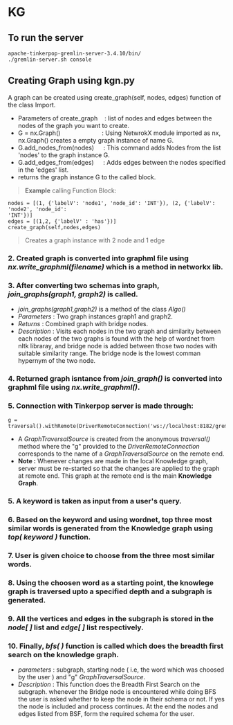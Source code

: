 # KG
## To run the server 
``` 
apache-tinkerpop-gremlin-server-3.4.10/bin/
./gremlin-server.sh console
```

## Creating Graph using kgn.py 
A graph can be created using create_graph(self, nodes, edges) function of the
class Import.

* Parameters of create_graph  &nbsp;&nbsp;  : list of nodes and edges between the nodes of the
graph you want to create.
* G = nx.Graph()    &emsp;&emsp;&emsp;&emsp;&emsp;&emsp;&nbsp; : Using NetwrokX module imported as nx, nx.Graph() creates a
empty graph instance of name G.
* G.add_nodes_from(nodes)   &emsp; : This command adds Nodes from the list 'nodes' to
the graph instance G.
* G.add_edges_from(edges)   &emsp; : Adds edges between the nodes specified in the
'edges' list.
* returns the graph instance G to the called block.
>**Example**
>calling Function Block:<br>
```
nodes = [(1, {'labelV': 'node1', 'node_id': 'INT'}), (2, {'labelV': 'node2', 'node_id':
'INT'})]
edges = [(1,2, {'labelV' : 'has'})]
create_graph(self,nodes,edges)  
```
> Creates a graph instance with 2 node and 1 edge

### 2. Created graph is converted into graphml file using *nx.write_graphml(filename)* which is a method in networkx lib.
 
### 3. After converting two schemas into graph, *join_graphs(graph1, graph2)* is called.
* *join_graphs(graph1,graph2)* is a method of the class *Algo()*
* *Parameters* : Two graph instances graph1 and graph2.
* *Returns* : Combined graph with bridge nodes.
* *Description* : Visits each nodes in the two graph and similarity between each nodes of the two graphs is found with the help of wordnet from nltk libraray, and bridge node is added between those two nodes with suitable similarity range. The bridge node is the lowest comman hypernym of the two node.

### 4. Returned graph isntance from *join_graph()* is converted into graphml file using *nx.write_graphml()*. 
### 5. Connection with Tinkerpop server is made through:
~~~
g = traversal().withRemote(DriverRemoteConnection('ws://localhost:8182/gremlin','g'))
~~~
* A *GraphTraversalSource* is created from the anonymous *traversal()* method where the "g" provided to the *DriverRemoteConnection* corresponds to the name of a *GraphTraversalSource* on the remote end.
* **Note :** Whenever changes are made in the local Knowledge graph, server must be re-started so that the changes are applied to the graph at remote end. This graph at the remote end is the main **Knowledge Graph**.
### 5. A keyword is taken as input from a user's query.
### 6. Based on the keyword and using wordnet, top three most similar words is generated from the Knowledge graph using *top( keyword )* function.
### 7. User is given choice to choose from the three most similar words.
### 8. Using the choosen word as a starting point, the knowlege graph is traversed upto a specified depth and a subgraph is generated.
### 9. All the vertices and edges in the subgraph is stored in the *node[ ]* list and *edge[ ]* list respectively.
### 10. Finally, *bfs( )* function is called which does the breadth first search on the knowledge graph.
* *parameters* : subgraph, starting node ( i.e, the word which was choosed by the user ) and "g" *GraphTraversalSource*.
*  *Description* : This function does the Breadth First Search on the subgraph. whenever the Bridge node is encountered while doing BFS the user is asked whether to keep the node in their schema or not. If yes the node is included and process continues. At the end the nodes and edges listed from BSF, form the required schema for the user.   

